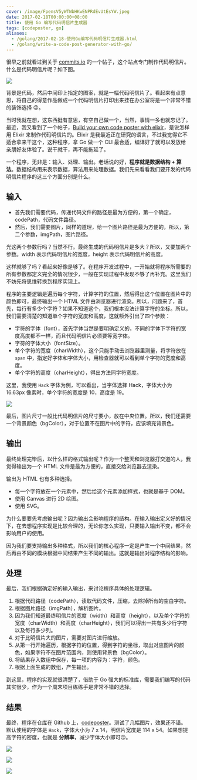 ```yaml
---
cover: /image/FpensV5yWTWbHKwENPRdEvUtEsYW.jpeg
date: 2017-02-18T00:00:00+08:00
title: 使用 Go 编写代码明信片生成器
tags: [codeposter, go]
aliases:
  - /golang/2017-02-18-使用Go编写代码明信片生成器.html
  - /golang/write-a-code-post-generator-with-go/
---
```

很早之前就看过到关于 [commits.io](http://commits.io) 的一个帖子，这个站点专门制作代码明信片。什么是代码明信片呢？如下图。

![](/image/007FEWc7ly1g1f3o6zdtwj30sj0ee45m.jpg)

<!--more-->

背景是代码，然后中间印上指定的图案，就是一幅代码明信片了。看起来有点意思，将自己的得意作品做成一个代码明信片打印出来挂在办公室将是一个非常不错的装饰选择 😉。

当时我就在想，这东西挺有意思，有空自己做一个，当然，事情一多也就忘记了。最近，我又看到了一个帖子，[Build your own code poster with elixir](http://www.east5th.co/blog/2017/02/13/build-your-own-code-poster-with-elixir/)，是说怎样用 Elixir 来制作代码明信片的。Elixir 是我最近正在研究的语言，不过我觉得它不适合拿来干这个，这种程序，拿 Go 做一个 CLI 最合适，编译好了就可以发放给亲朋好友体验了。说干就干，再不能拖延了。

一个程序，无非是：输入、处理、输出。老话说的好，**程序就是数据结构 + 算法**。数据结构用来表示数据，算法用来处理数据。我们先来看看我们要开发的代码明信片程序的这三个方面分别是什么。

## 输入

- 首先我们需要代码，传递代码文件的路径是最为方便的，第一个确定，codePath，代码文件路径。
- 然后，我们需要图片，同样的道理，给一个图片路径是最为方便的，所以，第二个参数，imgPath，图片路径。

光这两个参数行吗？当然不行。最终生成的代码明信片是多大？所以，又要加两个参数。width 表示代码明信片的宽度，height 表示代码明信片的高度。

这样就够了吗？看起来好像是够了。在程序开发过程中，一开始就将程序所需要的所有参数都定义完全的情况很少，一般在实现过程中发现不够了再补充。这里我们不妨先将思维转换到程序实现上。

程序的主要逻辑是遍历每个字符，计算字符的位置，然后得出这个位置在图片中的颜色即可，最终输出一个 HTML 文件由浏览器进行渲染。所以，问题来了，首先，每行有多少个字符？如果不知道这个，我们根本没法计算字符的坐标。所以，我们需要清楚的知道单个字符的宽度和高度，这就额外引出了四个参数：

- 字符的字体（font），首先字体当然是要明确定义的，不同的字体下字符的宽度高度都不一样，而且代码明信片必须要等宽字体。
- 字符的字体大小（fontSize）。
- 单个字符的宽度（charWidth），这个只能手动去浏览器里测量，将字符放在 `span` 中，指定好字体和字体大小，用检查器就可以看到单个字符的宽度和高度。
- 单个字符的高度（charHeight），得出方法同字符宽度。

这里，我使用 `Hack` 字体为例，可以看出，当字体选择 Hack，字体大小为 16.63px 像素时，单个字符的宽度是 10，高度是 19。

![](/image/007FEWc7ly1g1f3oef7bsj30mn0fgab6.jpg)

最后，图片尺寸一般比代码明信片的尺寸要小，放在中央位置。所以，我们还需要一个背景颜色（bgColor），对于位置不在图片中的字符，应该填充背景色。

## 输出

最终处理完毕后，以什么样的格式输出呢？作为一个整天和浏览器打交道的人，我觉得输出为一个 HTML 文件是最为方便的，直接交给浏览器去渲染。

输出为 HTML 也有多种选择。

- 每一个字符放在一个元素中，然后给这个元素添加样式，也就是基于 DOM。
- 使用 Canvas 进行 2D 绘图。
- 使用 SVG。

为什么要要先考虑输出呢？因为输出会影响程序的结构。在输入输出定义好的情况下，在去想程序实现是比较合理的，无论你怎么实现，只要输入输出不变，都不会影响用户的使用。

因为我们要支持输出多种格式，所以我们的核心程序一定是产生一个中间结果，然后再由不同的模块根据中间结果产生不同的输出。这就是输出对程序结构的影响。

## 处理

最后，我们根据确定好的输入输出，来讨论程序具体的处理逻辑。

1. 根据代码路径（codePath），读取代码文件，压缩，去除掉所有的空白字符。
2. 根据图片路径（imgPath），解析图片。
3. 因为我们知道最终明信片的宽度（width）和高度（height），以及单个字符的宽度（charWidth）和高度（charHeight），我们可以得出一共有多少行字符以及每行多少列。
4. 对于比明信片大的图片，需要对图片进行缩放。
5. 从第一行开始遍历，根据字符的位置，得到字符的坐标，取出对应图片的颜色，如果字符不在图片范围内，则使用背景色（bgColor）。
6. 将结果存入数组中保存，每一项的内容为：字符，颜色。
7. 根据上面生成的数组，产生输出。

到这里，程序的实现就很清楚了，借助于 Go 强大的标准库，需要我们编写的代码其实很少，作为一个周末项目练练手是非常不错的选择。

## 结果

最终，程序在仓库在 Github 上，[codeposter](http://github.com/cj1128/codeposter)。测试了几幅图片，效果还不错。默认使用的字体是 `Hack`，字体大小为 7 x 14，明信片宽度是 114 x 54。如果想提高字符的密度，也就是 **分辨率**，减少字体大小即可😜。

![](/image/007FEWc7ly1g1f3oqy7ldj30m80l4n55.jpg)

![](/image/007FEWc7ly1g1f3ox5d2gj30m70l37ce.jpg)

![](/image/007FEWc7ly1g1f3p3nf61j30m70l3wmc.jpg)

